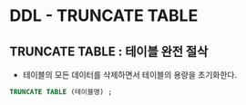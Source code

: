 # DDL - TRUNCATE TABLE

## TRUNCATE TABLE : 테이블 완전 절삭 

* 테이블의 모든 데이터를 삭제하면서 테이블의 용량을 초기화한다.

```sql
TRUNCATE TABLE (테이블명) ; 
```

